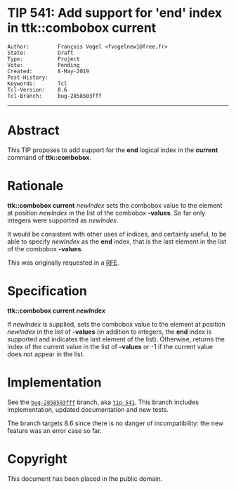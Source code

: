 # TIP 541: Add support for 'end' index in ttk::combobox current
	Author:         François Vogel <fvogelnew1@free.fr>
	State:          Draft
	Type:           Project
	Vote:           Pending
	Created:        8-May-2019
	Post-History:   
	Keywords:       Tcl
	Tcl-Version:    8.6
	Tcl-Branch:     bug-2858503fff
-----

# Abstract

This TIP proposes to add support for the <b>end</b> logical index in the <b>current</b> command of <b>ttk::combobox</b>.

# Rationale

<b>ttk::combobox current</b> <i>newIndex</i> sets the combobox value to the element at position <i>newIndex</i> in the list of the combobox <b>-values</b>. So far only integers were supported as <i>newIndex</i>.

It would be consistent with other uses of indices, and certainly useful, to be able to specify <i>newIndex</i> as the <b>end</b> index, that is the last element in the list of the combobox <b>-values</b>.

This was originally requested in a [RFE](https://core.tcl-lang.org/tk/tktview/2858503fffffffffffffffffffffffffffffffff).

# Specification

<b>ttk::combobox current <i>newIndex</i></b>

If <i>newIndex</i> is supplied, sets the combobox value to the element at position <i>newIndex</i> in the list of <b>-values</b> (in addition to integers, the <b>end</b> index is supported and indicates the last element of the list). Otherwise, returns the index of the current value in the list of <b>-values</b> or -1 if the current value does not appear in the list. 

# Implementation

See the [`bug-2858503fff`](https://core.tcl-lang.org/tk/timeline?r=bug-2858503fff&unhide) branch, aka [`tip-541`](https://core.tcl-lang.org/tk/timeline?r=tip-541&unhide). This branch includes implementation, updated documentation and new tests.

The branch targets 8.6 since there is no danger of incompatibility: the new feature was an error case so far.

# Copyright

This document has been placed in the public domain.
